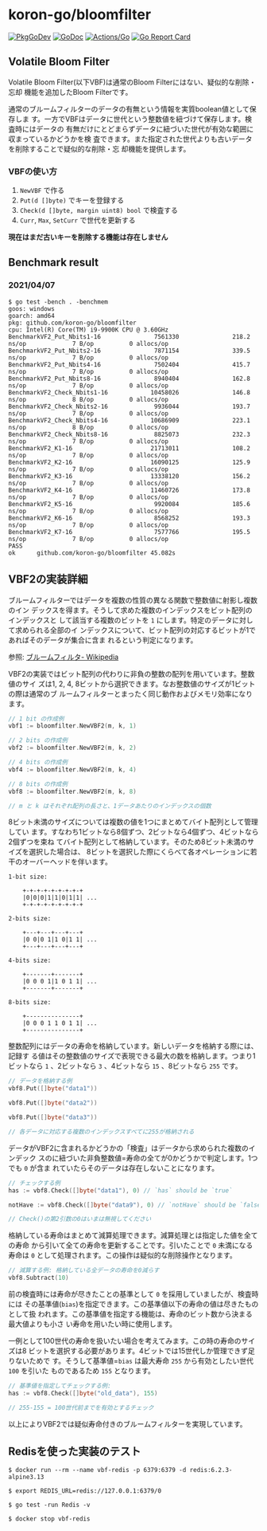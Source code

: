 # koron-go/bloomfilter

[![PkgGoDev](https://pkg.go.dev/badge/github.com/koron-go/bloomfilter)](https://pkg.go.dev/github.com/koron-go/bloomfilter)
[![GoDoc](https://godoc.org/github.com/koron-go/bloomfilter?status.svg)](https://godoc.org/github.com/koron-go/bloomfilter)
[![Actions/Go](https://github.com/koron-go/bloomfilter/workflows/Go/badge.svg)](https://github.com/koron-go/bloomfilter/actions?query=workflow%3AGo)
[![Go Report Card](https://goreportcard.com/badge/github.com/koron-go/bloomfilter)](https://goreportcard.com/report/github.com/koron-go/bloomfilter)

## Volatile Bloom Filter

Volatile Bloom Filter(以下VBF)は通常のBloom Filterにはない、疑似的な削除・忘却
機能を追加したBloom Filterです。

通常のブルームフィルターのデータの有無という情報を実質boolean値として保存しま
す。一方でVBFはデータに世代という整数値を紐づけて保存します。検査時にはデータの
有無だけにとどまらずデータに紐づいた世代が有効な範囲に収まっているかどうかを検
査できます。また指定された世代よりも古いデータを削除することで疑似的な削除・忘
却機能を提供します。

### VBFの使い方

1. `NewVBF` で作る
2. `Put(d []byte)` でキーを登録する
3. `Check(d []byte, margin uint8) bool` で検査する
4. `Curr`, `Max`, `SetCurr` で世代を更新する

**現在はまだ古いキーを削除する機能は存在しません**

## Benchmark result

### 2021/04/07

```console
$ go test -bench . -benchmem
goos: windows
goarch: amd64
pkg: github.com/koron-go/bloomfilter
cpu: Intel(R) Core(TM) i9-9900K CPU @ 3.60GHz
BenchmarkVF2_Put_Nbits1-16               7561330               218.2 ns/op             7 B/op          0 allocs/op
BenchmarkVF2_Put_Nbits2-16               7871154               339.5 ns/op             7 B/op          0 allocs/op
BenchmarkVF2_Put_Nbits4-16               7502404               415.7 ns/op             7 B/op          0 allocs/op
BenchmarkVF2_Put_Nbits8-16               8940404               162.8 ns/op             7 B/op          0 allocs/op
BenchmarkVF2_Check_Nbits1-16            10458026               146.8 ns/op             8 B/op          0 allocs/op
BenchmarkVF2_Check_Nbits2-16             9936044               193.7 ns/op             7 B/op          0 allocs/op
BenchmarkVF2_Check_Nbits4-16            10686909               223.1 ns/op             8 B/op          0 allocs/op
BenchmarkVF2_Check_Nbits8-16             8825073               232.3 ns/op             7 B/op          0 allocs/op
BenchmarkVF2_K1-16                      21713011               108.2 ns/op             7 B/op          0 allocs/op
BenchmarkVF2_K2-16                      16090125               125.9 ns/op             7 B/op          0 allocs/op
BenchmarkVF2_K3-16                      13338120               156.2 ns/op             7 B/op          0 allocs/op
BenchmarkVF2_K4-16                      11460726               173.8 ns/op             7 B/op          0 allocs/op
BenchmarkVF2_K5-16                       9920084               185.6 ns/op             7 B/op          0 allocs/op
BenchmarkVF2_K6-16                       8568252               193.3 ns/op             7 B/op          0 allocs/op
BenchmarkVF2_K7-16                       7577766               195.5 ns/op             7 B/op          0 allocs/op
PASS
ok      github.com/koron-go/bloomfilter 45.082s
```

## VBF2の実装詳細

ブルームフィルターではデータを複数の性質の異なる関数で整数値に射影し複数のイン
デックスを得ます。そうして求めた複数のインデックスをビット配列のインデックスと
して該当する複数のビットを `1` にします。特定のデータに対して求められる全部のイ
ンデックスについて、ビット配列の対応するビットが1であればそのデータが集合に含ま
れるという判定になります。

参照: [ブルームフィルタ- Wikipedia](https://ja.wikipedia.org/wiki/%E3%83%96%E3%83%AB%E3%83%BC%E3%83%A0%E3%83%95%E3%82%A3%E3%83%AB%E3%82%BF)

VBF2の実装ではビット配列の代わりに非負の整数の配列を用いています。整数値のサイ
ズは1, 2, 4, 8ビットから選択できます。なお整数値のサイズが1ビットの際は通常のブ
ルームフィルターとまったく同じ動作およびメモリ効率になります。

```go
// 1 bit の作成例
vbf1 := bloomfilter.NewVBF2(m, k, 1)

// 2 bits の作成例
vbf2 := bloomfilter.NewVBF2(m, k, 2)

// 4 bits の作成例
vbf4 := bloomfilter.NewVBF2(m, k, 4)

// 8 bits の作成例
vbf8 := bloomfilter.NewVBF2(m, k, 8)

// m と k はそれぞれ配列の長さと、1データあたりのインデックスの個数
```

8ビット未満のサイズについては複数の値を1つにまとめてバイト配列として管理してい
ます。すなわち1ビットなら8個ずつ、2ビットなら4個ずつ、4ビットなら2個ずつを束ね
てバイト配列として格納しています。そのため8ビット未満のサイズを選択した場合は、
8ビットを選択した際にくらべて各オペレーションに若干のオーバーヘッドを伴います。

```
1-bit size:

    +-+-+-+-+-+-+-+-+
    |0|0|0|1|1|0|1|1| ...
    +-+-+-+-+-+-+-+-+

2-bits size:

    +---+---+---+---+
    |0 0|0 1|1 0|1 1| ...
    +---+---+---+---+

4-bits size:

    +-------+-------+
    |0 0 0 1|1 0 1 1| ...
    +-------+-------+

8-bits size:

    +---------------+
    |0 0 0 1 1 0 1 1| ...
    +---------------+
```

整数配列にはデータの寿命を格納しています。新しいデータを格納する際には、記録す
る値はその整数値のサイズで表現できる最大の数を格納します。つまり1ビットなら
`1` 、2ビットなら `3` 、4ビットなら `15` 、8ビットなら `255` です。

```go
// データを格納する例
vbf8.Put([]byte("data1"))

vbf8.Put([]byte("data2"))

vbf8.Put([]byte("data3"))

// 各データに対応する複数のインデックスすべてに255が格納される
```

データがVBF2に含まれるかどうかの「検査」はデータから求められた複数のインデック
スのに紐づいた非負整数値=寿命の全てが0かどうかで判定します。1つでも `0` が含ま
れていたらそのデータは存在しないことになります。

```go
// チェックする例
has := vbf8.Check([]byte("data1"), 0) // `has` should be `true`

notHave := vbf8.Check([]byte("data9"), 0) // `notHave` should be `false`

// Check()の第2引数の0はいまは無視してください
```

格納している寿命はまとめて減算処理できます。減算処理とは指定した値を全ての寿命
から引いて全ての寿命を更新することです。引いたことで `0` 未満になる寿命は `0`
として処理されます。この操作は疑似的な削除操作となります。

```go
// 減算する例: 格納している全データの寿命を0減らす
vbf8.Subtract(10)
```


前の検査時には寿命が尽きたことの基準として `0` を採用していましたが、検査時には
その基準値(`bias`)を指定できます。この基準値以下の寿命の値は尽きたものとして扱
われます。この基準値を指定する機能は、寿命のビット数から決まる最大値よりも小さ
い寿命を用いたい時に使用します。

一例として100世代の寿命を扱いたい場合を考えてみます。この時の寿命のサイズは8
ビットを選択する必要があります。4ビットでは15世代しか管理できず足りないためで
す。そうして基準値=`bias` は最大寿命 `255` から有効としたい世代 `100` を引いた
ものであるため `155` となります。

```go
// 基準値を指定してチェックする例:
has := vbf8.Check([]byte("old_data"), 155)

// 255-155 = 100世代前までを有効とするチェック
```

以上によりVBF2では疑似寿命付きのブルームフィルターを実現しています。

## Redisを使った実装のテスト

```
$ docker run --rm --name vbf-redis -p 6379:6379 -d redis:6.2.3-alpine3.13

$ export REDIS_URL=redis://127.0.0.1:6379/0

$ go test -run Redis -v

$ docker stop vbf-redis
```
